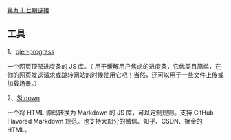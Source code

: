 [第九十七期链接](https://github.com/ruanyf/weekly/blob/master/docs/issue-97.md)

## 工具

1、[qier-progress](https://github.com/vortesnail/qier-progress)

一个网页顶部进度条的 JS 库。（ 用于缓解用户焦虑的进度条，它优美且简单，在你的网页发送请求或跳转网站的时候使用它吧！当然，还可以用于一些文件上传或加载场景。）

2、[Sitdown](https://github.com/mdnice/sitdown)

一个将 HTML 源码转换为 Markdown 的 JS 库，可以定制规则。支持 GitHub Flavored Markdown 规范。也支持大部分的微信、知乎、CSDN、掘金的 HTML。

